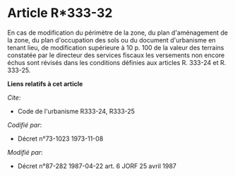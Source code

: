# Article R*333-32

En cas de modification du périmètre de la zone, du plan d'aménagement de la zone, du plan d'occupation des sols ou du
document d'urbanisme en tenant lieu, de modification supérieure à 10 p. 100 de la valeur des terrains constatée par le
directeur des services fiscaux les versements non encore échus sont révisés dans les conditions définies aux articles R.
333-24 et R. 333-25.

**Liens relatifs à cet article**

_Cite_:

  - Code de l'urbanisme R333-24, R333-25

_Codifié par_:

  - Décret n°73-1023 1973-11-08

_Modifié par_:

  - Décret n°87-282 1987-04-22 art. 6 JORF 25 avril 1987

